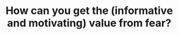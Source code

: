 ---
title: How can you get the (informative and motivating) value from fear?
tags: human perception self
---